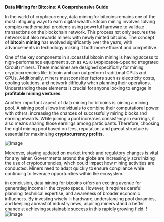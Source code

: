 **Data Mining for Bitcoins: A Comprehensive Guide**

In the world of cryptocurrency, data mining for bitcoins remains one of the most intriguing ways to earn digital wealth. Bitcoin mining involves solving complex mathematical problems using powerful hardware to validate transactions on the blockchain network. This process not only secures the network but also rewards miners with newly minted bitcoins. The concept of **bitcoin mining** has evolved significantly over the years, with advancements in technology making it both more efficient and competitive.

One of the key components in successful bitcoin mining is having access to high-performance equipment such as ASIC (Application-Specific Integrated Circuit) miners. These machines are designed specifically for mining cryptocurrencies like bitcoin and can outperform traditional CPUs and GPUs. Additionally, miners must consider factors such as electricity costs, cooling solutions, and network difficulty when planning their operations. Understanding these elements is crucial for anyone looking to engage in **profitable mining ventures**.

Another important aspect of data mining for bitcoins is joining a mining pool. A mining pool allows individuals to combine their computational power with others, increasing the chances of successfully mining blocks and earning rewards. While joining a pool increases consistency in earnings, it also means sharing those earnings among participants. Therefore, choosing the right mining pool based on fees, reputation, and payout structure is essential for maximizing **cryptocurrency profits**.

![Image](https://github.com/user-attachments/assets/057c907c-805e-4310-a052-f5031067f3de)

Moreover, staying updated on market trends and regulatory changes is vital for any miner. Governments around the globe are increasingly scrutinizing the use of cryptocurrencies, which could impact how mining activities are conducted. Miners need to adapt quickly to ensure compliance while continuing to leverage opportunities within the ecosystem.

In conclusion, data mining for bitcoins offers an exciting avenue for generating income in the crypto space. However, it requires careful planning, technical expertise, and awareness of broader economic influences. By investing wisely in hardware, understanding pool dynamics, and keeping abreast of industry news, aspiring miners stand a better chance at achieving sustainable success in this rapidly growing field. !![Image](https://github.com/user-attachments/assets/057c907c-805e-4310-a052-f5031067f3de)